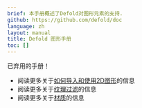 ```yaml
---
brief: 本手册概述了Defold对图形元素的支持.
github: https://github.com/defold/doc
language: zh
layout: manual
title: Defold 图形手册
toc: []
---
```


已弃用的手册！

* 阅读更多关于[如何导入和使用2D图形](/zh/manuals/importing-graphics)的信息
* 阅读更多关于[纹理过滤](/zh/manuals/texture-filtering)的信息
* 阅读更多关于[材质](/zh/manuals/material)的信息
